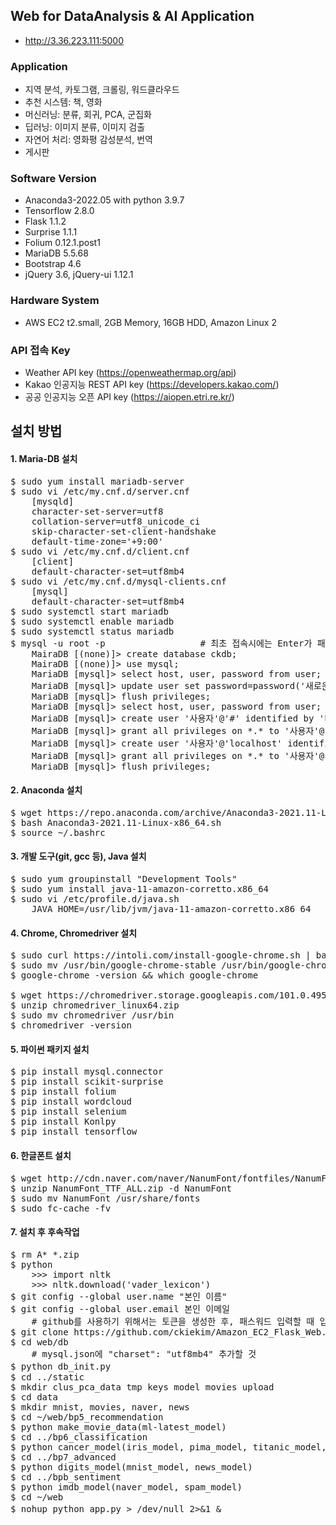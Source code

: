 ## Web for DataAnalysis & AI Application
- http://3.36.223.111:5000

### Application
- 지역 분석, 카토그램, 크롤링, 워드클라우드
- 추천 시스템: 책, 영화
- 머신러닝: 분류, 회귀, PCA, 군집화
- 딥러닝: 이미지 분류, 이미지 검출
- 자연어 처리: 영화평 감성분석, 번역
- 게시판

### Software Version
- Anaconda3-2022.05 with python 3.9.7
- Tensorflow 2.8.0
- Flask 1.1.2
- Surprise 1.1.1
- Folium 0.12.1.post1
- MariaDB 5.5.68
- Bootstrap 4.6
- jQuery 3.6, jQuery-ui 1.12.1

### Hardware System
- AWS EC2 t2.small, 2GB Memory, 16GB HDD, Amazon Linux 2

### API 접속 Key 
- Weather API key (https://openweathermap.org/api)
- Kakao 인공지능 REST API key (https://developers.kakao.com/)
- 공공 인공지능 오픈 API key (https://aiopen.etri.re.kr/)

## 설치 방법
#### 1. Maria-DB 설치
<pre>
$ sudo yum install mariadb-server
$ sudo vi /etc/my.cnf.d/server.cnf
    [mysqld]
    character-set-server=utf8
    collation-server=utf8_unicode_ci
    skip-character-set-client-handshake
    default-time-zone='+9:00'
$ sudo vi /etc/my.cnf.d/client.cnf
    [client]
    default-character-set=utf8mb4
$ sudo vi /etc/my.cnf.d/mysql-clients.cnf
    [mysql]
    default-character-set=utf8mb4
$ sudo systemctl start mariadb
$ sudo systemctl enable mariadb
$ sudo systemctl status mariadb
$ mysql -u root -p                  # 최초 접속시에는 Enter가 패스워드
    MairaDB [(none)]> create database ckdb;
    MairaDB [(none)]> use mysql;
    MariaDB [mysql]> select host, user, password from user;
    MariaDB [mysql]> update user set password=password('새로운 비밀번호') where user='root';
    MariaDB [mysql]> flush privileges;
    MariaDB [mysql]> select host, user, password from user;
    MariaDB [mysql]> create user '사용자'@'#' identified by '비밀번호';
    MariaDB [mysql]> grant all privileges on *.* to '사용자'@'#';
    MariaDB [mysql]> create user '사용자'@'localhost' identified by '비밀번호';
    MariaDB [mysql]> grant all privileges on *.* to '사용자'@'localhost';
    MariaDB [mysql]> flush privileges;    
</pre>

#### 2. Anaconda 설치
<pre>
$ wget https://repo.anaconda.com/archive/Anaconda3-2021.11-Linux-x86_64.sh
$ bash Anaconda3-2021.11-Linux-x86_64.sh
$ source ~/.bashrc
</pre>

#### 3. 개발 도구(git, gcc 등), Java 설치
<pre>
$ sudo yum groupinstall "Development Tools"
$ sudo yum install java-11-amazon-corretto.x86_64
$ sudo vi /etc/profile.d/java.sh
    JAVA_HOME=/usr/lib/jvm/java-11-amazon-corretto.x86_64
</pre>

#### 4. Chrome, Chromedriver 설치
<pre>
$ sudo curl https://intoli.com/install-google-chrome.sh | bash
$ sudo mv /usr/bin/google-chrome-stable /usr/bin/google-chrome
$ google-chrome -version && which google-chrome

$ wget https://chromedriver.storage.googleapis.com/101.0.4951.41/chromedriver_linux64.zip
$ unzip chromedriver_linux64.zip
$ sudo mv chromedriver /usr/bin
$ chromedriver -version
</pre>

#### 5. 파이썬 패키지 설치
<pre>
$ pip install mysql.connector
$ pip install scikit-surprise
$ pip install folium
$ pip install wordcloud
$ pip install selenium
$ pip install Konlpy
$ pip install tensorflow
</pre>

#### 6. 한글폰트 설치
<pre>
$ wget http://cdn.naver.com/naver/NanumFont/fontfiles/NanumFont_TTF_ALL.zip
$ unzip NanumFont_TTF_ALL.zip -d NanumFont
$ sudo mv NanumFont /usr/share/fonts
$ sudo fc-cache -fv
</pre>

#### 7. 설치 후 후속작업
<pre>
$ rm A* *.zip
$ python
    >>> import nltk
    >>> nltk.download('vader_lexicon')
$ git config --global user.name "본인 이름"
$ git config --global user.email 본인 이메일
    # github를 사용하기 위해서는 토큰을 생성한 후, 패스워드 입력할 때 입력해야 함
$ git clone https://github.com/ckiekim/Amazon_EC2_Flask_Web.git web
$ cd web/db                                                 # mysql.json upload
    # mysql.json에 "charset": "utf8mb4" 추가할 것
$ python db_init.py                                         # table 및 초기데이터 생성
$ cd ../static
$ mkdir clus_pca_data tmp keys model movies upload          # tmp, keys, movies data upload
$ cd data
$ mkdir mnist, movies, naver, news                          # mnist, movies, naver, news data upload
$ cd ~/web/bp5_recommendation
$ python make_movie_data(ml-latest_model)
$ cd ../bp6_classification
$ python cancer_model(iris_model, pima_model, titanic_model, wine_model)
$ cd ../bp7_advanced
$ python digits_model(mnist_model, news_model)
$ cd ../bpb_sentiment
$ python imdb_model(naver_model, spam_model)
$ cd ~/web
$ nohup python app.py > /dev/null 2>&1 &                    # 프로그램 실행
</pre>